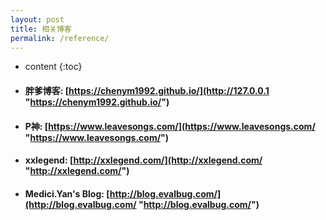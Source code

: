 ```yaml
---
layout: post
title: 相关博客
permalink: /reference/
---
```


* content
{:toc}



* #### 胖爹博客: [https://chenym1992.github.io/](http://127.0.0.1 "https://chenym1992.github.io/")

* #### P神: [https://www.leavesongs.com/](https://www.leavesongs.com/ "https://www.leavesongs.com/")

* #### xxlegend: [http://xxlegend.com/](http://xxlegend.com/ "http://xxlegend.com/")

* #### Medici.Yan's Blog: [http://blog.evalbug.com/](http://blog.evalbug.com/ "http://blog.evalbug.com/")
